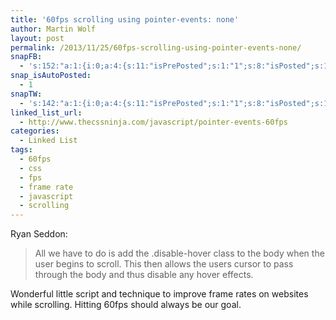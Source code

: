 ```yaml
---
title: '60fps scrolling using pointer-events: none'
author: Martin Wolf
layout: post
permalink: /2013/11/25/60fps-scrolling-using-pointer-events-none/
snapFB:
  - 's:152:"a:1:{i:0;a:4:{s:11:"isPrePosted";s:1:"1";s:8:"isPosted";s:1:"1";s:4:"pgID";s:28:"1607117196_10201042236770564";s:5:"pDate";s:19:"2013-11-25 15:40:10";}}";'
snap_isAutoPosted:
  - 1
snapTW:
  - 's:142:"a:1:{i:0;a:4:{s:11:"isPrePosted";s:1:"1";s:8:"isPosted";s:1:"1";s:4:"pgID";s:18:"404997952646950912";s:5:"pDate";s:19:"2013-11-25 15:40:11";}}";'
linked_list_url:
  - http://www.thecssninja.com/javascript/pointer-events-60fps
categories:
  - Linked List
tags:
  - 60fps
  - css
  - fps
  - frame rate
  - javascript
  - scrolling
---
```

<p class="linked-list-quote-author">
  Ryan Seddon:
</p>

> All we have to do is add the .disable-hover class to the body when the user begins to scroll. This then allows the users cursor to pass through the body and thus disable any hover effects.

Wonderful little script and technique to improve frame rates on websites while scrolling. Hitting 60fps should always be our goal.